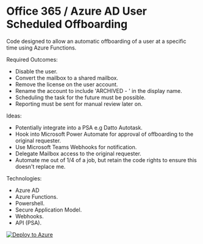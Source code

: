 # Office 365 / Azure AD User Scheduled Offboarding
Code designed to allow an automatic offboarding of a user at a specific time using Azure Functions.

Required Outcomes:

- Disable the user.
- Convert the mailbox to a shared mailbox.
- Remove the license on the user account.
- Rename the account to include 'ARCHIVED - ' in the display name.
- Scheduling the task for the future must be possible.
- Reporting must be sent for manual review later on.

Ideas:

- Potentially integrate into a PSA e.g Datto Autotask.
- Hook into Microsoft Power Automate for approval of offboarding to the original requester.
- Use Microsoft Teams Webhooks for notification.
- Delegate Mailbox access to the original requester. 
- Automate me out of 1/4 of a job, but retain the code rights to ensure this doesn't replace me.

Technologies:

- Azure AD
- Azure Functions.
- Powershell.
- Secure Application Model.
- Webhooks.
- API (PSA).

[![Deploy to Azure](https://aka.ms/deploytoazurebutton)](https://portal.azure.com/#create/Microsoft.Template/uri/https%3a%2f%2fraw.githubusercontent.com%2fNickJongens%2fO365-ScheduledOffboarding%2fmaster%2f%2ftemplate.json)

